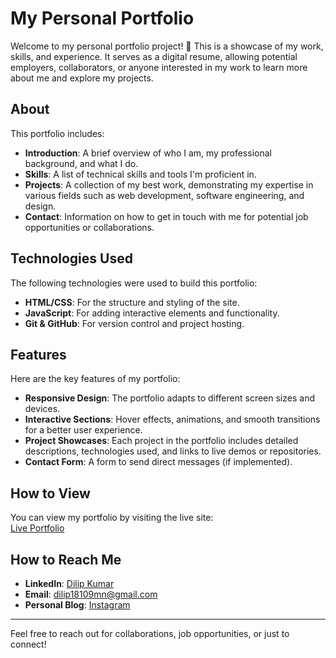 # My Personal Portfolio

Welcome to my personal portfolio project! 🚀 This is a showcase of my work, skills, and experience. It serves as a digital resume, allowing potential employers, collaborators, or anyone interested in my work to learn more about me and explore my projects.

## About

This portfolio includes:

- **Introduction**: A brief overview of who I am, my professional background, and what I do.
- **Skills**: A list of technical skills and tools I'm proficient in.
- **Projects**: A collection of my best work, demonstrating my expertise in various fields such as web development, software engineering, and design.
- **Contact**: Information on how to get in touch with me for potential job opportunities or collaborations.

## Technologies Used

The following technologies were used to build this portfolio:

- **HTML/CSS**: For the structure and styling of the site.
- **JavaScript**: For adding interactive elements and functionality.
- **Git & GitHub**: For version control and project hosting.

## Features

Here are the key features of my portfolio:

- **Responsive Design**: The portfolio adapts to different screen sizes and devices.
- **Interactive Sections**: Hover effects, animations, and smooth transitions for a better user experience.
- **Project Showcases**: Each project in the portfolio includes detailed descriptions, technologies used, and links to live demos or repositories.
- **Contact Form**: A form to send direct messages (if implemented).

## How to View

You can view my portfolio by visiting the live site:  
[Live Portfolio](https://your-portfolio-link.com)

## How to Reach Me

- **LinkedIn**: [Dilip Kumar](https://www.linkedin.com/in/dilip-kumar-0810exp/)
- **Email**: [dilip18109mn@gmail.com](mailto:dilip18109mn@gmail.com)
- **Personal Blog**: [Instagram](https://www.instagram.com/dilip_726/?hl=en)

---

Feel free to reach out for collaborations, job opportunities, or just to connect!

